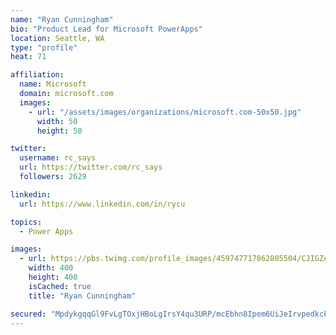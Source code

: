 ```yaml
---
name: "Ryan Cunningham"
bio: "Product Lead for Microsoft PowerApps"
location: Seattle, WA
type: "profile"
heat: 71

affiliation:
  name: Microsoft
  domain: microsoft.com
  images:
    - url: "/assets/images/organizations/microsoft.com-50x50.jpg"
      width: 50
      height: 50

twitter:
  username: rc_says
  url: https://twitter.com/rc_says
  followers: 2629

linkedin:
  url: https://www.linkedin.com/in/rycu

topics:
  - Power Apps

images:
  - url: https://pbs.twimg.com/profile_images/459747717862805504/CJIGZejd_400x400.png
    width: 400
    height: 400
    isCached: true
    title: "Ryan Cunningham"

secured: "MpdykgqqGl9FvLgTOxjHBoLgIrsY4qu3URP/mcEbhn8Ipem6UiJeIrvpedkcPfLCbARQLaLcoPw/EMoK/cIZXpF3BH+EMFAbVQVnelRPMRIlYffcFTcFaRYB+MThIk+v4GmPYd/G0+b2FfhS6YAtEhsfqJTIwoL5bx2ZIS6L4yxOBgJYyxqGIr3YuPIAknhvmK/PskSBk02UmfjTB51OGIvfMkEkQtY074l8+VOt6Jxo0NB+r0+9OF6T7f2fXJT3biqJ7Bs2AqWKwj6G5FVLC4dCejd9N6Lrgn9Sa6M9cvHpisxul9mLsBgXTC8BJ4cLrGxp+lJHfAAf46skd9MCU4ncgAR/RI24kEPLGgpwfDoRN5XY6BH8FfAR1JLKPuOH8Tym2xfzawbqcEqweuvNaL8K6CW/Huk2fFYyIy2H9ZU=;k9qpDF/KCRgtxe8nJAQP8Q=="
---
```


